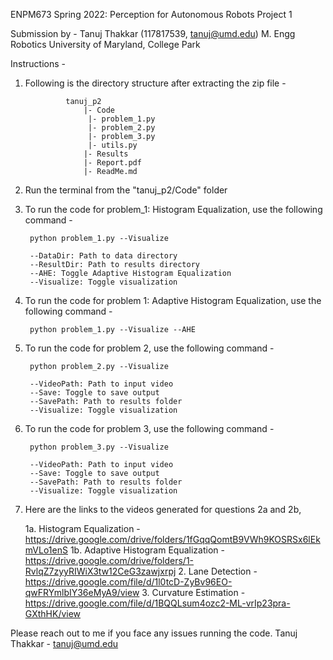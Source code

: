
ENPM673 Spring 2022: Perception for Autonomous Robots
Project 1

Submission by - 
Tanuj Thakkar (117817539, tanuj@umd.edu)
M. Engg Robotics
University of Maryland, College Park


Instructions -

1. Following is the directory structure after extracting the zip file -

				tanuj_p2
					|- Code
					 |- problem_1.py
					 |- problem_2.py
					 |- problem_3.py
					 |- utils.py
					|- Results
					|- Report.pdf
					|- ReadMe.md

2. Run the terminal from the "tanuj_p2/Code" folder

3. To run the code for problem_1: Histogram Equalization, use the following command -

		python problem_1.py --Visualize

		--DataDir: Path to data directory
		--ResultDir: Path to results directory
		--AHE: Toggle Adaptive Histogram Equalization
		--Visualize: Toggle visualization

3. To run the code for problem 1: Adaptive Histogram Equalization, use the following command -

		python problem_1.py --Visualize --AHE

4. To run the code for problem 2, use the following command -

		python problem_2.py --Visualize

		--VideoPath: Path to input video
		--Save: Toggle to save output
		--SavePath: Path to results folder
		--Visualize: Toggle visualization

5. To run the code for problem 3, use the following command -

		python problem_3.py --Visualize

		--VideoPath: Path to input video
		--Save: Toggle to save output
		--SavePath: Path to results folder
		--Visualize: Toggle visualization

6. Here are the links to the videos generated for questions 2a and 2b,
	
	1a. Histogram Equalization - https://drive.google.com/drive/folders/1fGqqQomtB9VWh9KOSRSx6lEkmVLo1enS
	1b. Adaptive Histogram Equalization - https://drive.google.com/drive/folders/1-RvlqZ7zyyRIWiX3tw12CeG3zawjxrpj
	2. Lane Detection - https://drive.google.com/file/d/1l0tcD-ZyBv96EO-qwFRYmlbIY36eMyA9/view
	3. Curvature Estimation - https://drive.google.com/file/d/1BQQLsum4ozc2-ML-vrIp23pra-GXthHK/view


Please reach out to me if you face any issues running the code.
Tanuj Thakkar - tanuj@umd.edu